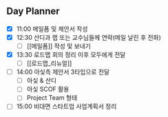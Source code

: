 ## Day Planner
- [x] 11:00 메일폼 및 제안서 작성
- [x] 12:30 산디과 랩 또는 교수님들께 연락(메일 날린 후 전화)
	- [ ] [[메일폼]] 작성 및 보내기
- [x] 13:30 로드맵 회의 정리 이후 모두에게 전달
	- [ ] [[로드맵_리뉴얼]]
- [ ] 14:00 아싳측 제안서 3타입으로 전달
	- [ ] 아싳 & 산디
	- [ ] 아싳 SCOF 활용
	- [ ] Project Team 형태
- [ ] 15:00 비대면 스타트업 사업계획서 정리